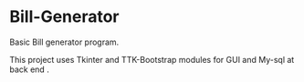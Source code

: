 # Bill-Generator
Basic Bill generator program.

This project uses Tkinter and TTK-Bootstrap modules for GUI and My-sql at back end .

